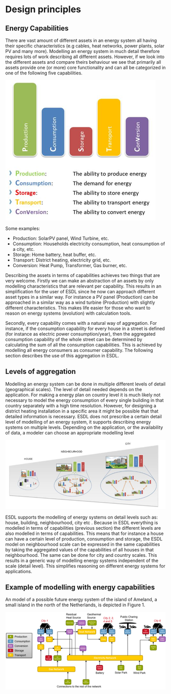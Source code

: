 # Design principles

## Energy Capabilities

There are vast amount of different assets in an energy system all having their specific characteristics \(e.g cables, heat networks, power plants, solar PV and many more\). Modelling an energy system in much detail therefore requires lots of work describing all different assets. However, if we look into the different assets and compare theirs behaviour we see that primarily all assets provide one \(or more\) core functionality and can all be categorized in one of the following five capabilities.

![](../.gitbook/assets/capabilities.JPG)

Some examples:

* Production: SolarPV panel, Wind Turbine, etc.
* Consumption: Households electricity consumption, heat consumption of a city, etc.
* Storage: Home battery, heat buffer, etc.
* Transport: District heating, electricity grid, etc.
* Conversion: Heat Pump, Transformer, Gas burner, etc.

Describing the assets in terms of capabilities achieves two things that are very welcome. Firstly we can make an abstraction of an assets by only modelling characteristics that are relevant per capability. This results in an simplification for the user of ESDL since he now can approach different asset types in a similar way. For instance a PV panel \(Production\) can be approached in a similar way as a wind turbine \(Production\) with slightly different characteristics. This makes life easier for those who want to reason on energy systems \(evolution\) with calculation tools.

Secondly, every capability comes with a natural way of aggregation. For instance, if the consumption capability for every house in a street is defined \(for instance as electric power consumption/year\), then the aggregated consumption capability of the whole street can be determined by calculating the sum of all the consumption capabilities. This is achieved by modelling all energy consumers as consumer capability. The following section describes the use of this aggregation in ESDL.

## Levels of aggregation

Modelling an energy system can be done in multiple different levels of detail \(geographical scales\). The level of detail needed depends on the application. For making a energy plan on country level it is much likely not necessary to model the energy consumption of every single building in that country separately with a high time resolution. However, for designing a district heating installation in a specific area it might be possible that that detailed information is necessary. ESDL does not prescribe a certain detail level of modelling of an energy system, it supports describing energy systems on multiple levels. Depending on the application, or the availability of data, a modeler can choose an appropriate modelling level

![](../.gitbook/assets/aggregation-levels.JPG)

ESDL supports the modelling of energy systems on detail levels such as: house, building, neighbourhood, city etc . Because in ESDL everything is modelled in terms of capabilities \(previous section\) the different levels are also modelled in terms of capabilities. This means that for instance a house can have a certain level of production, consumption and storage, the ESDL model on neighbourhood scale can be expressed in the same capabilities by taking the aggregated values of the capabilities of all houses in that neighbourhood. The same can be done for city and country scales. This results in a generic way of modelling energy systems independent of the scale \(detail level\). This simplifies reasoning on different energy systems for applications.

## Example of modelling with energy capabilities

An model of a possible future energy system of the island of Ameland, a small island in the north of the Netherlands, is depicted in Figure 1.

![](../Images/example_energy_system.png)

